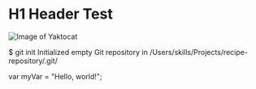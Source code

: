 # H1 Header Test

![Image of Yaktocat](https://octodex.github.com/images/yaktocat.png)

 $ git init
Initialized empty Git repository in /Users/skills/Projects/recipe-repository/.git/

var myVar = "Hello, world!";
